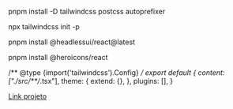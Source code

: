 pnpm install -D tailwindcss postcss autoprefixer

npx tailwindcss init -p

pnpm install @headlessui/react@latest

pnpm install @heroicons/react

/** @type {import('tailwindcss').Config} */
export default {
  content: ["./src/**/*.tsx"],
  theme: {
    extend: {},
  },
  plugins: [],
}


[Link projeto](https://alura-book-swart.vercel.app/)
